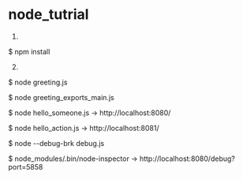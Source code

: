 node_tutrial
============
1.

$ npm install

2.

$ node greeting.js

$ node greeting_exports_main.js

$ node hello_someone.js
  -> http://localhost:8080/

$ node hello_action.js
  -> http://localhost:8081/

$ node --debug-brk debug.js

$ node_modules/.bin/node-inspector
  -> http://localhost:8080/debug?port=5858
